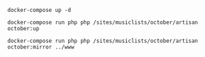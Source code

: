 `docker-compose up -d`

`docker-compose run php php /sites/musiclists/october/artisan october:up`

`docker-compose run php php /sites/musiclists/october/artisan october:mirror ../www`

